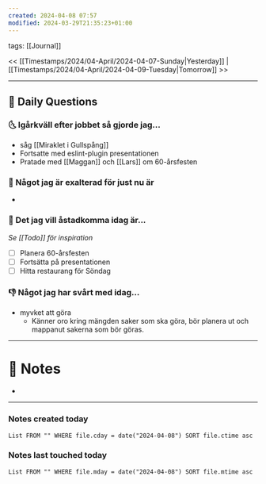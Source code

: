 ```yaml
---
created: 2024-04-08 07:57
modified: 2024-03-29T21:35:23+01:00
---
```

tags: [[Journal]] 

<< [[Timestamps/2024/04-April/2024-04-07-Sunday|Yesterday]] | [[Timestamps/2024/04-April/2024-04-09-Tuesday|Tomorrow]] >>

---
## 📅 Daily Questions
### 🌜 Igårkväll efter jobbet så gjorde jag...
- såg [[Miraklet i Gullspång]]
- Fortsatte med eslint-plugin presentationen
- Pratade med [[Maggan]] och [[Lars]] om 60-årsfesten

### 🙌 Något jag är exalterad för just nu är
- 

### 🚀 Det jag vill åstadkomma idag är...
_Se [[Todo]] för inspiration_
- [ ] Planera 60-årsfesten
- [ ] Fortsätta på presentationen
- [ ] Hitta restaurang för Söndag

### 👎 Något jag har svårt med idag...
- myvket att göra
	- Känner oro kring mängden saker som ska göra, bör planera ut och mappanut sakerna som bör göras.

---
# 📝 Notes
- 
---
### Notes created today
```dataview
List FROM "" WHERE file.cday = date("2024-04-08") SORT file.ctime asc
```
### Notes last touched today
```dataview
List FROM "" WHERE file.mday = date("2024-04-08") SORT file.mtime asc
```